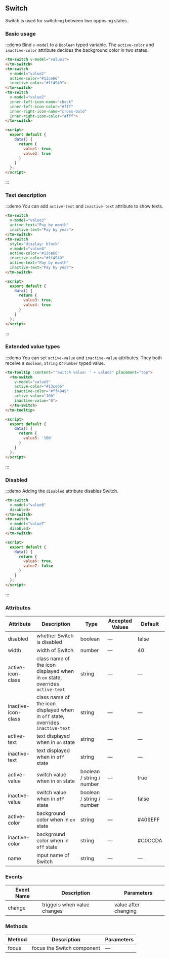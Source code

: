 <style>
  .demo-box.demo-switch {
    .tm-switch {
      margin: 20px 20px 20px 0;
    }
  }
</style>

<script>
  export default {
    data() {
      return {
        value1: true,
        value2: true,
        value3: true,
        value4: true,
        value5: '100',
        value6: true,
        value7: false
      }
    }
  };
</script>

## Switch

Switch is used for switching between two opposing states.

### Basic usage
:::demo Bind `v-model` to a `Boolean` typed variable. The `active-color` and `inactive-color` attribute decides the background color in two states.

```html
<tm-switch v-model="value1">
</tm-switch>
<tm-switch
  v-model="value2"
  active-color="#13ce66"
  inactive-color="#ff4949">
</tm-switch>
<tm-switch
  v-model="value2"
  inner-left-icon-name="check"
  inner-left-icon-color="#fff"
  inner-right-icon-name="cross-bold"
  inner-right-icon-color="#fff">
</tm-switch>

<script>
  export default {
    data() {
      return {
        value1: true,
        value2: true
      }
    }
  };
</script>
```
:::

### Text description
:::demo You can add `active-text` and `inactive-text` attribute to show texts.

```html
<tm-switch
  v-model="value3"
  active-text="Pay by month"
  inactive-text="Pay by year">
</tm-switch>
<tm-switch
  style="display: block"
  v-model="value4"
  active-color="#13ce66"
  inactive-color="#ff4949"
  active-text="Pay by month"
  inactive-text="Pay by year">
</tm-switch>

<script>
  export default {
    data() {
      return {
        value3: true,
        value4: true
      }
    }
  };
</script>
```
:::

### Extended value types

:::demo You can set `active-value` and `inactive-value` attributes. They both receive a `Boolean`, `String` or `Number` typed value.

```html
<tm-tooltip :content="'Switch value: ' + value5" placement="top">
  <tm-switch
    v-model="value5"
    active-color="#13ce66"
    inactive-color="#ff4949"
    active-value="100"
    inactive-value="0">
  </tm-switch>
</tm-tooltip>

<script>
  export default {
    data() {
      return {
        value5: '100'
      }
    }
  };
</script>
```

:::

### Disabled

:::demo Adding the `disabled` attribute disables Switch.

```html
<tm-switch
  v-model="value6"
  disabled>
</tm-switch>
<tm-switch
  v-model="value7"
  disabled>
</tm-switch>

<script>
  export default {
    data() {
      return {
        value6: true,
        value7: false
      } 
    }
  };
</script>
```
:::

### Attributes

 Attribute      | Description          | Type      | Accepted Values       | Default
----| ----| ----| ----|----
disabled | whether Switch is disabled | boolean | — | false
width | width of Switch | number | — | 40
active-icon-class | class name of the icon displayed when in `on` state, overrides `active-text` | string | — | —
inactive-icon-class |class name of the icon displayed when in `off` state, overrides `inactive-text`| string | — | —
active-text | text displayed when in `on` state | string | — | —
inactive-text | text displayed when in `off` state | string | — | —
active-value  | switch value when in `on` state | boolean / string / number | — | true
inactive-value  | switch value when in `off` state | boolean / string / number | — | false
active-color | background color when in `on` state | string | — | #409EFF
inactive-color | background color when in `off` state | string | — | #C0CCDA
name| input name of Switch | string | — | —

### Events

 Event Name | Description | Parameters
---- | ----| ----
change | triggers when value changes | value after changing

### Methods
Method | Description | Parameters
------|--------|-------
focus | focus the Switch component | —